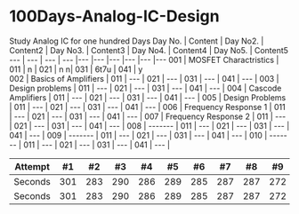 # 100Days-Analog-IC-Design
Study Analog IC for one hundred Days
Day No. | Content               | Day No2. | Content2 | Day No3. | Content3 | Day No4. | Content4 | Day No5. | Content5 
--- | --- | --- | --- |--- |--- |--- |--- |--- |---
001     | MOSFET Charactristics | 011     | n     | 021     | n n| 031     | 6t7u     | 041     | y     
002     | Basics of Amplifiers  | 011     | ---     | 021     | ---     | 031     | ---     | 041     | ---     | 
003     | Design problems       | 011     | ---     | 021     | ---     | 031     | ---     | 041     | ---     | 
004     | Cascode Amplifiers    | 011     | ---     | 021     | ---     | 031     | ---     | 041     | ---     | 
005     | Design Problems       | 011     | ---     | 021     | ---     | 031     | ---     | 041     | ---     | 
006     | Frequency Response 1  | 011     | ---     | 021     | ---     | 031     | ---     | 041     | ---     | 
007     | Frequency Response 2  | 011     | ---     | 021     | ---     | 031     | ---     | 041     | ---     | 
008     | -------               | 011     | ---     | 021     | ---     | 031     | ---     | 041     | ---     | 
009     | -------               | 011     | ---     | 021     | ---     | 031     | ---     | 041     | ---     | 
010     | -------               | 011     | ---     | 021     | ---     | 031     | ---     | 041     | ---     | 


Attempt | #1 | #2 | #3 | #4 | #5 | #6 | #7 | #8 | #9 | #10 | #11
--- | --- | --- | --- |--- |--- |--- |--- |--- |--- |--- |---
Seconds | 301 | 283 | 290 | 286 | 289 | 285 | 287 | 287 | 272 | 276 | 269
Seconds | 301 | 283 | 290 | 286 | 289 | 285 | 287 | 287 | 272 | 276 | 269
